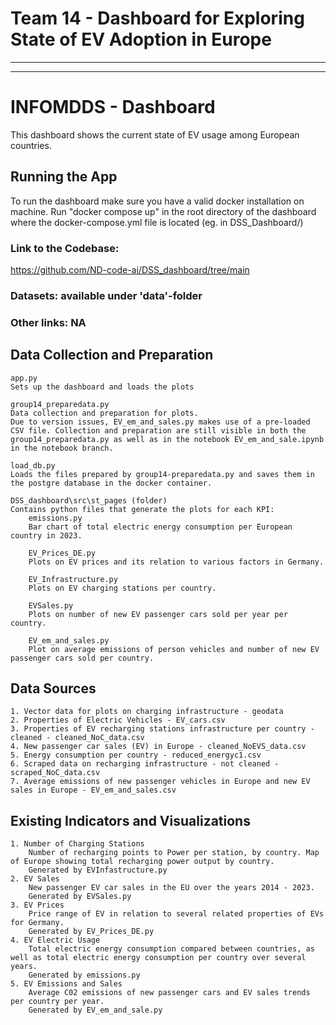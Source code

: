 # Team 14 - Dashboard for Exploring State of EV Adoption in Europe

---  

---  

# INFOMDDS - Dashboard
This dashboard shows the current state of EV usage among European countries.

## Running the App
To run the dashboard make sure you have a valid docker installation on machine. Run "docker compose up" in the root directory of the dashboard where the docker-compose.yml file is located (eg. in DSS_Dashboard/)

### Link to the Codebase: 
https://github.com/ND-code-ai/DSS_dashboard/tree/main

### Datasets: available under 'data'-folder
### Other links: NA

## Data Collection and Preparation
    app.py
    Sets up the dashboard and loads the plots
    
    group14_preparedata.py
    Data collection and preparation for plots. 
    Due to version issues, EV_em_and_sales.py makes use of a pre-loaded CSV file. Collection and preparation are still visible in both the group14_preparedata.py as well as in the notebook EV_em_and_sale.ipynb in the notebook branch.

    load_db.py
    Loads the files prepared by group14-preparedata.py and saves them in the postgre database in the docker container.

    DSS_dashboard\src\st_pages (folder)
    Contains python files that generate the plots for each KPI:
        emissions.py
        Bar chart of total electric energy consumption per European country in 2023.

        EV_Prices_DE.py
        Plots on EV prices and its relation to various factors in Germany.

        EV_Infrastructure.py
        Plots on EV charging stations per country.

        EVSales.py
        Plots on number of new EV passenger cars sold per year per country.

        EV_em_and_sales.py
        Plot on average emissions of person vehicles and number of new EV passenger cars sold per country.

## Data Sources
    1. Vector data for plots on charging infrastructure - geodata
    2. Properties of Electric Vehicles - EV_cars.csv
    3. Properties of EV recharging stations infrastructure per country - cleaned - cleaned_NoC_data.csv
    4. New passenger car sales (EV) in Europe - cleaned_NoEVS_data.csv
    5. Energy consumption per country - reduced_energyc1.csv
    6. Scraped data on recharging infrastructure - not cleaned - scraped_NoC_data.csv
    7. Average emissions of new passenger vehicles in Europe and new EV sales in Europe - EV_em_and_sales.csv

## Existing Indicators and Visualizations
    1. Number of Charging Stations
        Number of recharging points to Power per station, by country. Map of Europe showing total recharging power output by country. 
        Generated by EVInfastructure.py
    2. EV Sales
        New passenger EV car sales in the EU over the years 2014 - 2023.
        Generated by EVSales.py
    3. EV Prices
        Price range of EV in relation to several related properties of EVs for Germany.
        Generated by EV_Prices_DE.py
    4. EV Electric Usage
        Total electric energy consumption compared between countries, as well as total electric energy consumption per country over several years.
        Generated by emissions.py
    5. EV Emissions and Sales
        Average C02 emissions of new passenger cars and EV sales trends per country per year. 
        Generated by EV_em_and_sale.py
        
